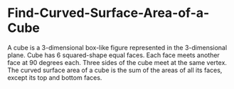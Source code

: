 # Find-Curved-Surface-Area-of-a-Cube
A cube is a 3-dimensional box-like figure represented in the 3-dimensional plane. Cube has 6 squared-shape equal faces. Each face meets another face at 90 degrees each. Three sides of the cube meet at the same vertex. The curved surface area of a cube is the sum of the areas of all its faces, except its top and bottom faces. 
